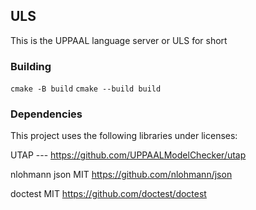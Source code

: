## ULS
This is the UPPAAL language server or ULS for short

### Building
`cmake -B build`
`cmake --build build`

### Dependencies
This project uses the following libraries under licenses:

UTAP            ---     https://github.com/UPPAALModelChecker/utap

nlohmann json   MIT     https://github.com/nlohmann/json

doctest         MIT     https://github.com/doctest/doctest
